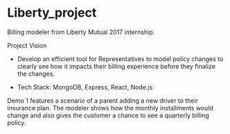 # Liberty_project
Billing modeler from Liberty Mutual 2017 internship. 

Project Vision
* Develop an efficient tool for Representatives to model policy changes to clearly see how it impacts their billing experience before they finalize the changes.


* Tech Stack: MongoDB, Express, React, Node.js

Demo 1 features a scenario of a parent adding a new driver to their insurance plan. The modeler shows how the monthly installments would change and also gives the customer a chance to see a quarterly billing policy.
